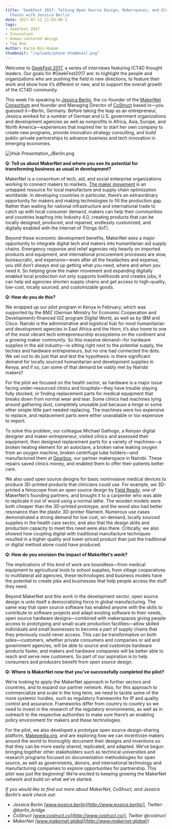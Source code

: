 ```yaml
---
title: 'GeekFest 2017: Talking Open Source Design, Makerspaces, and Global Supply
  Chains with Jessica Berlin'
date: 2017-07-12 21:03:00 Z
tags:
- Geekfest 2017
- Innovation
- Human-centered design
- Tag One
Author: Karim Bin-Humam
thumbnail: "/uploads/phone-thumbnail.png"
---
```


Welcome to [GeekFest 2017](https://dai-global-digital.com/tags/?tag=geekfest-2017), a series of interviews featuring ICT4D thought leaders. Our goals for #GeekFest2017 are: to highlight the people and organizations who are pushing the field in new directions, to feature their work and show how it’s different or new, and to support the overall growth of the ICT4D community.

This week I’m speaking to [Jessica Berlin](http://www.jessica.berlin), the co-founder of the [MakerNet Consortium](http://www.makernet.global) and founder and Managing Director of [CoStruct](http://www.costruct.co) based in—you guessed it—Berlin, Germany. Before taking the leap as an entrepreneur, Jessica worked for a number of German and U.S. government organizations and development agencies as well as nonprofits in Africa, Asia, Europe, and North America—experiences that inspired her to start her own company to create new programs, provide innovation strategy consulting, and build public-private partnerships to advance business and tech innovation in emerging economies.

<!--more-->
![iHub Presentation_JBerlin.png](/uploads/iHub%20Presentation_JBerlin.png)

**Q: Tell us about MakerNet and where you see its potential for transforming business as usual in development?**

MakerNet is a consortium of tech, aid, and social enterprise organizations working to connect makers to markets. [The maker movement](https://en.wikipedia.org/wiki/Maker_culture) is an untapped resource for local manufacture and supply chain optimization worldwide. In developing countries in particular, there’s an extraordinary opportunity for makers and making technologies to fill the production gap. Rather than waiting for national infrastructure and international trade to catch up with local consumer demand, makers can help their communities and countries leapfrog into Industry 4.0, creating products that can be locally designed, produced, and repaired, endlessly customized, and digitally enabled with the Internet of Things (IoT).

Beyond these economic development benefits, MakerNet sees a major opportunity to integrate digital tech and makers into humanitarian aid supply chains. Emergency response and relief agencies rely heavily on imported products and equipment, and international procurement processes are slow, bureaucratic, and expensive—even after all the headaches and expense, you still don’t always end up getting what you need, where and when you need it. So helping grow the maker movement and expanding digitally enabled local production not only supports livelihoods and creates jobs, it can help aid agencies shorten supply chains and get access to high-quality, low-cost, locally sourced, and customizable goods.

**Q: How do you do this?**

We wrapped up our pilot program in Kenya in February, which was supported by the BMZ (German Ministry for Economic Cooperation and Development)-financed GIZ program Digital World, as well as by IBM and Cisco. Nairobi is the administrative and logistical hub for most humanitarian and development agencies in East Africa and the Horn; it’s also home to one of the most vibrant tech entrepreneurship ecosystems on the continent and a growing maker community. So this massive demand—for hardware supplies in the aid industry—is sitting right next to the potential supply, the techies and hardware entrepreneurs, but no one had connected the dots. We set out to do just that and test the hypothesis: is there significant demand for locally sourced humanitarian and development supplies in Kenya, and if so, can some of that demand be viably met by Nairobi makers?

For the pilot we focused on the health sector, as hardware is a major issue facing under-resourced clinics and hospitals—they have trouble staying fully stocked, or finding replacement parts for medical equipment that breaks down from normal wear and tear. Some clinics had machines lying around gathering dust, completely unusable just because a hinge or some other simple little part needed replacing. The machines were too expensive to replace, and replacement parts were either unavailable or too expensive to import.

To solve this problem, our colleague Michael Gathogo, a Kenyan digital designer and maker-entrepreneur, visited clinics and assessed their equipment, then designed replacement parts for a variety of machines—a broken heating element for an autoclave, a broken valve leaking oxygen from an oxygen machine, broken centrifuge tube holders—and manufactured them at [Gearbox](http://www.gearbox.co.ke), our partner makerspace in Nairobi. These repairs saved clinics money, and enabled them to offer their patients better care.

We also used open source designs for basic noninvasive medical devices to produce 3D-printed products that clinicians could use. For example, we 3D-printed a fetoscope from an open source design by [Field Ready](http://www.fieldready.org), one of MakerNet’s founding partners, and brought it to a carpenter who was able to replicate it out of wood using a normal lathe. The wooden models were both cheaper than the 3D-printed prototype, and the wood also had better resonance than the plastic 3D-printer filament. Numerous use cases demonstrated a strong demand for low cost, on-demand, locally sourced supplies in the health care sector, and also that the design skills and production capacity to meet this need were also there. Critically, we also showed how coupling digital with traditional manufacture techniques resulted in a higher quality and lower-priced product than just the traditional or digital method alone could have produced.

**Q: How do you envision the impact of MakerNet’s work?**

The implications of this kind of work are boundless—from medical equipment to agricultural tools to school supplies, from village cooperatives to multilateral aid agencies, these technologies and business models have the potential to create jobs and businesses that help people access the stuff they need. 

Beyond MakerNet and this work in the development sector, open source design is unto itself a democratizing force in global manufacturing. The same way that open source software has enabled anyone with the skills to contribute to software projects and adapt existing software to their needs, open source hardware designs—combined with makerspaces giving people access to prototyping and small-scale production facilities—allow skilled individuals and small businesses to become a part of supply chains that they previously could never access. This can be transformative on both sides—customers, whether private consumers and companies or aid and government agencies, will be able to source and customize hardware products faster, and makers and hardware companies will be better able to reach and serve new customers. So part of our aspiration is to help consumers and producers benefit from open source design.

**Q: Where is MakerNet now that you’ve successfully completed the pilot?**

We’re looking to apply the MakerNet approach in further sectors and countries, and to expand our partner network. Also, for this approach to commercialize and scale in the long term, we need to tackle some of the more systemic hurdles, such as regulatory frameworks for IP and quality control and assurance. Frameworks differ from country to country so we need to invest in the research of the regulatory environments, as well as in outreach to the respective authorities to make sure there’s an enabling policy environment for makers and these technologies.

For the pilot, we also developed a prototype open source design-sharing platform, [Makepedia.org](http://www.makepedia.org/), and are exploring how we can incentivize makers around the world to thoroughly document their designs and inventions so that they can be more easily shared, replicated, and adapted. We’ve begun bringing together other stakeholders such as technical universities and research programs focused on documentation methodologies for open source, as well as governments, donors, and international technology and manufacturing companies to explore opportunities for partnership. This pilot was just the beginning! We’re excited to keeping growing the MakerNet network and build on what we’ve started.

*If you would like to find out more about MakerNet, CoStruct, and Jessica Berlin’s work check out:*

* *Jessica Berlin [www.jessica.berlin](http://www.jessica.berlin/), Twitter: @berlin_bridge* 
* *CoStruct [www.costruct.co](http://www.costruct.co/), Twitter @costruct*
* *MakerNet [www.makernet.global](http://www.makernet.global/)*